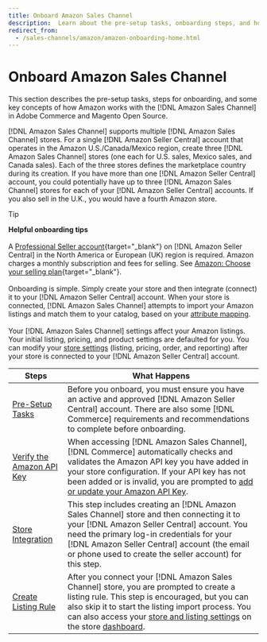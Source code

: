 ```yaml
---
title: Onboard Amazon Sales Channel
description:  Learn about the pre-setup tasks, onboarding steps, and how Amazon works with Amazon Sales Channel in Adobe Commerce and Magento Open Source.
redirect_from:
  - /sales-channels/amazon/amazon-onboarding-home.html
---
```


# Onboard Amazon Sales Channel

This section describes the pre-setup tasks, steps for onboarding, and some key concepts of how Amazon works with the [!DNL Amazon Sales Channel] in Adobe Commerce and Magento Open Source.

[!DNL Amazon Sales Channel] supports multiple [!DNL Amazon Sales Channel] stores. For a single [!DNL Amazon Seller Central] account that operates in the Amazon U.S./Canada/Mexico region, create three [!DNL Amazon Sales Channel] stores (one each for U.S. sales, Mexico sales, and Canada sales). Each of the three stores defines the marketplace country during its creation. If you have more than one [!DNL Amazon Seller Central] account, you could potentially have up to three [!DNL Amazon Sales Channel] stores for each of your [!DNL Amazon Seller Central] accounts. If you also sell in the U.K., you would have a fourth Amazon store.

>[!TIP]
>
>**Helpful onboarding tips**<br><br>
>A [Professional Seller account](https://sell.amazon.com/){target="_blank"} on [!DNL Amazon Seller Central] in the North America or European (UK) region is required. Amazon charges a monthly subscription and fees for selling. See [Amazon: Choose your selling plan](https://sell.amazon.com/pricing.html){target="_blank"}.<br><br>
>Onboarding is simple. Simply create your store and then integrate (connect) it to your [!DNL Amazon Seller Central] account.
>When your store is connected, [!DNL Amazon Sales Channel] attempts to import your Amazon listings and match them to your catalog, based on your [attribute mapping](./attributes-view.md).<br><br>
>Your [!DNL Amazon Sales Channel] settings affect your Amazon listings. Your initial listing, pricing, and product settings are defaulted for you. You can modify your [store settings](./ob-store-review.md) (listing, pricing, order, and reporting) after your store is connected to your [!DNL Amazon Seller Central] account.

|Steps|What Happens|
|--- |--- |
|[Pre-Setup Tasks](./amazon-pre-setup-tasks.md)|Before you onboard, you must ensure you have an active and approved [!DNL Amazon Seller Central] account. There are also some [!DNL Commerce] requirements and recommendations to complete before onboarding.|
|[Verify the Amazon API Key](./amazon-verify-api-key.md)|When accessing [!DNL Amazon Sales Channel], [!DNL Commerce] automatically checks and validates the Amazon API key you have added in your store configuration. If your API key has not been added or is invalid, you are prompted to [add or update your Amazon API Key](./amazon-verify-api-key.md).|
|[Store Integration](./store-integration.md)|This step includes creating an [!DNL Amazon Sales Channel] store and then connecting it to your [!DNL Amazon Seller Central] account. You need the primary log-in credentials for your [!DNL Amazon Seller Central] account (the email or phone used to create the seller account) for this step.|
|[Create Listing Rule](./ob-create-listing-rule.md)|After you connect your [!DNL Amazon Sales Channel] store, you are prompted to create a listing rule. This step is encouraged, but you can also skip it to start the listing import process. You can also access your [store and listing settings](./ob-store-review.md) on the store [dashboard](./amazon-store-dashboard.md).|

